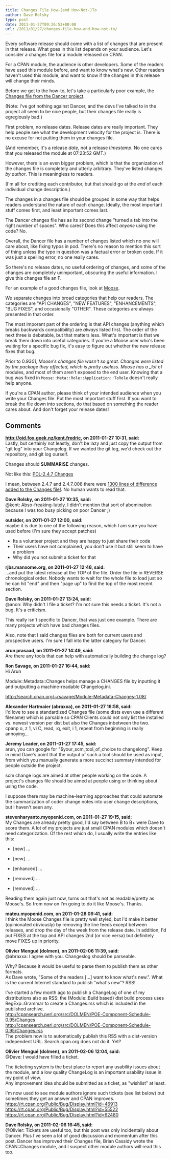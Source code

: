 ```yaml
---
title: Changes File How-(and How-Not-)To
author: Dave Rolsky
type: post
date: 2011-01-27T09:26:53+00:00
url: /2011/01/27/changes-file-how-and-how-not-to/
---
```


Every software release should come with a list of changes that are present in that release. What
goes in this list depends on your audience. Let's consider a changes file for a module released on
CPAN.

For a CPAN module, the audience is other developers. Some of the readers have used this module
before, and want to know what's new. Other readers haven't used this module, and want to know if the
changes in this release will change their minds.

Before we get to the how-to, let's take a particularly poor example, the [Changes file from the
Dancer project][1].

(Note: I've got nothing against Dancer, and the devs I've talked to in the project all seem to be
nice people, but their changes file really is egregiously bad.)

First problem, no release dates. Release dates are really important. They help people see what the
development velocity for the project is. There is no excuse for not putting them in your changes
file.

(And remember, it's a release _date_, not a release _timestamp_. No one cares that you released the
module at 07:23:52 GMT.)

However, there is an even bigger problem, which is that the organization of the changes file is
completely and utterly arbitrary. They've listed changes _by author_. This is meaningless to
readers.

(I'm all for crediting each contributor, but that should go at the _end_ of each individual change
description.)

The changes in a changes file should be grouped in some way that helps readers understand the nature
of each change. Ideally, the most important stuff comes first, and least important comes last.

The Dancer changes file has as its second change "turned a tab into the right number of spaces". Who
cares? Does this affect _anyone_ using the code? No.

Overall, the Dancer file has a number of changes listed which no one will care about, like fixing
typos in pod. There's no reason to mention this sort of thing unless the typo in question was a
factual error or broken code. If it was just a spelling error, no one really cares.

So there's no release dates, no useful ordering of changes, and some of the changes are completely
unimportant, obscuring the useful information. I give this changes file an F.

For an example of a good changes file, look at [Moose][2].

We separate changes into broad categories that help our readers. The categories are "API CHANGES",
"NEW FEATURES", "ENHANCEMENTS", "BUG FIXES", and occasionally "OTHER". These categories are always
presented in that order.

The most imporant part of the ordering is that API changes (anything which breaks backwards
compatibility) are _always_ listed first. The order of the next three is debatable, but that matters
less. What's important is that we break them down into useful categories. If you're a Moose user
who's been waiting for a specific bug fix, it's easy to figure out whether the new release fixes
that bug.

Prior to 0.93*01, Moose's changes file wasn't so great. Changes were listed by the package they
affected, which is pretty useless. Moose has a \_lot* of modules, and most of them aren't exposed to
the end user. Knowing that a bug was fixed in `Moose::Meta::Role::Application::ToRole` doesn't
really help anyone.

If you're a CPAN author, please think of your intended audience when you write your Changes file.
Put the most important stuff first. If you want to break the file down into sections, do that based
on something the reader cares about. And don't forget your release dates!

[1]: https://metacpan.org/changes/release/SUKRIA/Dancer-1.3001
[2]: https://metacpan.org/changes/release/DROLSKY/Moose-1.21

## Comments

**http://oid.fox.geek.nz/kent.fredric, on 2011-01-27 10:31, said:**  
Lastly, but certainly not leastly, don't be lazy and just copy the output from "git log" into your
Changelog. If we wanted the git log, we'd check out the repository, and git log ourself.

Changes should **SUMMARISE** changes.

Not like this: [PDL-2.4.7 Changes](http://cpansearch.perl.org/src/CHM/PDL-2.4.7/Changes)

I mean, between 2.4.7 and 2.4.7_008 there were
[1300 lines of difference added to the Changes file!](https://gist.github.com/798736). No human
wants to read that.

**Dave Rolsky, on 2011-01-27 10:35, said:**  
@kent: Abso-freaking-lutely. I didn't mention that sort of abomination because I was too busy
picking on poor Dancer ;)

**outsider, on 2011-01-27 12:00, said:**  
maybe it is due to one of the following reason, which I am sure you have used before (I'm sure they
accept patches)

- Its a volunteer project and they are happy to just share their code
- Their users have not complained, you don't use it but still seem to have a problem
- Why did you not submit a ticket for that

**rjbs.manxome.org, on 2011-01-27 12:48, said:**  
...and put the latest release at the TOP of the file. Order the file in REVERSE chronological order.
Nobody wants to wait for the whole file to load just so he can hit "end" and then "page up" to find
the top of the most recent section.

**Dave Rolsky, on 2011-01-27 13:24, said:**  
@anon: Why didn't I file a ticket? I'm not sure this needs a ticket. It's not a bug. It's a
criticism.

This really isn't specific to Dancer, that was just one example. There are many projects which have
bad changes files.

Also, note that I said changes files are both for current users and prospective users. I'm sure I
fall into the latter category for Dancer.

**arun prasaad, on 2011-01-27 14:49, said:**  
Are there any tools that can help with automatically building the change log?

**Ron Savage, on 2011-01-27 16:44, said:**  
Hi Arun

Module::Metadata::Changes helps manage a CHANGES file by inputting it and outputting a
machine-readable Changelog.ini.

<http://search.cpan.org/~rsavage/Module-Metadata-Changes-1.08/>

**Alexander Hartmaier (abraxxa), on 2011-01-27 16:58, said:**  
I'd love to see a standardized Changes file (some dists even use a different filename) which is
parsable so CPAN Clients could not only list the installed vs. newest version per dist but also the
Changes inbetween the two.  
cpanp o, z 1, vi C, read, :q, exit, i 1, repeat from beginning is really annoying...

**Jeremy Leader, on 2011-01-27 17:45, said:**  
arun, you can google for "$your_scm_tool_of_choice to changelong". Keep in mind Dave's point that
the output of such a tool should be used as input, from which you manually generate a more succinct
summary intended for people outside the project.

scm change logs are aimed at other people working on the code. A project's changes file should be
aimed at people using or thinking about using the code.

I suppose there may be machine-learning approaches that could automate the summarization of coder
change notes into user change descriptions, but I haven't seen any.

**stevenharyanto.myopenid.com, on 2011-01-27 19:15, said:**  
My Changes are already pretty good, I'd say between B to B+ were Dave to score them. A lot of my
projects are just small CPAN modules which doesn't need categorization. Of the rest which do, I
usually write the entries like this:

- [new] ...

- [new] ...

- [enhanced] ...

- [removed] ...

- [removed] ...

Reading them again just now, turns out that's not as readable/pretty as Moose's. So from now on I'm
going to do it like Moose's. Thanks.

**mateu.myopenid.com, on 2011-01-28 09:41, said:**  
I think the Moose Changes file is pretty well styled, but I'd make it better (opinionated obviously)
by removing the line feeds except between releases, and drop the day of the week from the release
date. In addition, I'd put FIXES at the top and API changes 2nd (or vice versa) but definitely move
FIXES up in priority.

**Olivier Mengué (dolmen), on 2011-02-06 11:39, said:**  
@abraxxa: I agree with you. Changeslog should be parseable.

Why? Because it would be useful to parse them to publish them as other formats.  
As Dave wrote, "Some of the readers [...] want to know what's new.". What is the current Internet
standard to publish "what's new"? RSS!

I've started a few month ago to publish a ChangeLog of one of my distributions also as RSS: the
(Module::Build based) dist build process uses RegExp::Grammar to create a Changes.rss which is
included in the published archive.  
<http://cpansearch.perl.org/src/DOLMEN/POE-Component-Schedule-0.95/Changes>  
<http://cpansearch.perl.org/src/DOLMEN/POE-Component-Schedule-0.95/Changes.rss>  
The problem now is to automatically publish this RSS with a dist-version independent URL.
Search.cpan.org does not do it. Yet?

**Olivier Mengué (dolmen), on 2011-02-06 12:04, said:**  
@Dave: I would have filled a ticket.

The ticketing system is the best place to report any usability issues about the module, and a low
quality ChangeLog is an important usability issue in my point of view.  
Any improvement idea should be submitted as a ticket, as "wishlist" at least.

I'm now used to see module authors ignore such tickets (see list below) but sometimes they get an
answer and CPAN improves.  
<https://rt.cpan.org/Public/Bug/Display.html?id=46913>  
<https://rt.cpan.org/Public/Bug/Display.html?id=55522>  
<https://rt.cpan.org/Public/Bug/Display.html?id=62480>

**Dave Rolsky, on 2011-02-06 16:45, said:**  
@Olivier: Tickets are useful too, but this post was only incidentally about Dancer. Plus I've seen a
lot of good discussion and momentum after this post. Dancer has improved their Changes file, Brian
Cassidy wrote the CPAN::Changes module, and I suspect other module authors will read this too.

